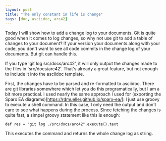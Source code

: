 ```yaml
---
layout: post
title: "The only constant in life is change"
tags: [doc, asciidoc, arc42]
---
```


Today I will show how to add a change log to your documents. Git is quite good when it comes to log changes, so why not use git to add a table of changes to your document? If your version your documents along with your code, you don't want to see all code commits in the change log of your documents. But git can handle this.

If you type 'git log src/docs/arc42', it will only output the changes made to the files in 'src/docs/arc42'. That's already a great feature, but not enough to include it into the asciidoc template. 

First, the changes have to be parsed and re-formatted to asciidoc. There are git libraries somewhere which let you do this programatically, but I am a bit more practical. I used nearly the same approach I used for (exporting the Sparx EA diagrams)[https://rdmueller.github.io/sparx-ea/]: I just use groovy to execute a shell command. In this case, I only need the output and don't care to see what happens during the process. Since fetching the changes is quite fast, a simpel groovy statement like this is enough:

    def res = "git log ./src/docs/arc42".execute().text
    
This executes the command and returns the whole change log as string.    
